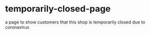 # temporarily-closed-page
a page to show customers that this shop is temporarily closed due to coronavirus

